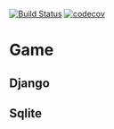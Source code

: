 [![Build Status](https://travis-ci.org/eduzen/xcaliber.svg?branch=master)](https://travis-ci.org/eduzen/xcaliber) [![codecov](https://codecov.io/gh/eduzen/xcaliber/branch/master/graph/badge.svg)](https://codecov.io/gh/eduzen/xcaliber)

# Game 

## Django
## Sqlite
